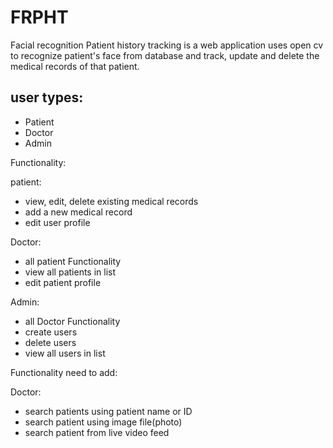 # FRPHT
Facial recognition Patient history tracking is a web application uses open cv to recognize patient's face from database and track, update and delete the medical records of that patient.

## user types:
 - Patient
 - Doctor
 - Admin

Functionality:

 patient:
  - view, edit, delete existing medical records
  - add  a new medical record
  - edit user profile

 Doctor:
  - all patient Functionality
  - view all patients in list
  - edit patient profile

 Admin:
  - all Doctor Functionality
  - create users
  - delete users
  - view all users in list

Functionality need to add:

 Doctor:
 - search patients using patient name or ID
 - search patient using image file(photo)
 - search patient from live video feed
